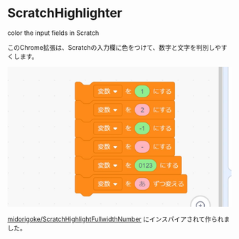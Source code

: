 # ScratchHighlighter
color the input fields in Scratch

このChrome拡張は、Scratchの入力欄に色をつけて、数字と文字を判別しやすくします。

![デモ画像](demo.jpg)

[midorigoke/ScratchHighlightFullwidthNumber][def] にインスパイアされて作られました。

[def]: https://github.com/midorigoke/ScratchHighlightFullwidthNumber
